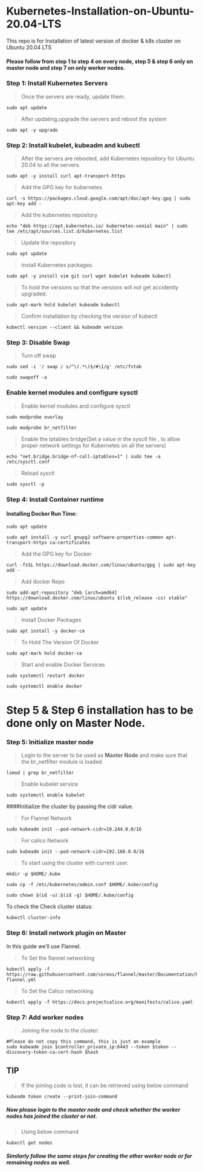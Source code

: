 # Kubernetes-Installation-on-Ubuntu-20.04-LTS
This repo is for Installation of latest version of docker &amp; k8s cluster on Ubuntu 20.04 LTS

#### Please follow from step 1 to step 4 on every node, step 5 & step 6 only on master node and step 7 on only worker nodes.

### **Step 1: Install Kubernetes Servers**

> Once the servers are ready, update them.
```
sudo apt update
```
> After updating,upgrade the servers and reboot the system
```
sudo apt -y upgrade
```
### **Step 2: Install kubelet, kubeadm and kubectl**

> After the servers are rebooted, add Kubernetes repository for Ubuntu 20.04 to all the servers.
```
sudo apt -y install curl apt-transport-https
```
> Add the GPG key for kubernetes

```
curl -s https://packages.cloud.google.com/apt/doc/apt-key.gpg | sudo apt-key add -
```
> Add the kubernetes repository
```
echo "deb https://apt.kubernetes.io/ kubernetes-xenial main" | sudo tee /etc/apt/sources.list.d/kubernetes.list
```
> Update the repository
```
sudo apt update
```
> Install Kubernetes packages.
```
sudo apt -y install vim git curl wget kubelet kubeadm kubectl
```
> To hold the versions so that the versions will not get accidently upgraded.
```
sudo apt-mark hold kubelet kubeadm kubectl
```
> Confirm installation by checking the version of kubectl
```
kubectl version --client && kubeadm version
```
### **Step 3: Disable Swap**

> Turn off swap
```
sudo sed -i '/ swap / s/^\(.*\)$/#\1/g' /etc/fstab
```
```
sudo swapoff -a
```
### **Enable kernel modules and configure sysctl**

> Enable kernel modules and configure sysctl
```
sudo modprobe overlay
```
```
sudo modprobe br_netfilter
```
> Enable the iptables bridge(Set a value in the sysctl file , to allow proper network settings for Kubernetes on all the servers)
```
echo "net.bridge.bridge-nf-call-iptables=1" | sudo tee -a /etc/sysctl.conf
```
> Reload sysctl
```
sudo sysctl -p
```
### **Step 4: Install Container runtime**

#### Installing Docker Run Time:

```
sudo apt update
```
```
sudo apt install -y curl gnupg2 software-properties-common apt-transport-https ca-certificates
```
> Add the GPG key for Docker
```
curl -fsSL https://download.docker.com/linux/ubuntu/gpg | sudo apt-key add -
```
> Add docker Repo
```
sudo add-apt-repository "deb [arch=amd64] https://download.docker.com/linux/ubuntu $(lsb_release -cs) stable"
```
```
sudo apt update
```
> Install Docker Packages
```
sudo apt install -y docker-ce
```
> To Hold The Version Of Docker
```
sudo apt-mark hold docker-ce
```
> Start and enable Docker Services
```
sudo systemctl restart docker
```
```
sudo systemctl enable docker
```
# **Step 5 & Step 6 installation has to be done only on Master Node.**

### **Step 5: Initialize master node**

> Login to the server to be used as **Master Node** and make sure that the br_netfilter module is loaded
```
lsmod | grep br_netfilter
```
> Enable kubelet service
```
sudo systemctl enable kubelet
```
####Initialize the cluster by passing the cidr value.
> For Flannel Network
```
sudo kubeadm init --pod-network-cidr=10.244.0.0/16
```
> For calico Network
```
sudo kubeadm init --pod-network-cidr=192.168.0.0/16
```
> To start using the cluster with current user.
```
mkdir -p $HOME/.kube
```
```
sudo cp -f /etc/kubernetes/admin.conf $HOME/.kube/config
```
```
sudo chown $(id -u):$(id -g) $HOME/.kube/config
```
To check the Check cluster status:
```
kubectl cluster-info
```
### **Step 6: Install network plugin on Master**

In this guide we’ll use Flannel.

> To Set the flannel networking
```
kubectl apply -f https://raw.githubusercontent.com/coreos/flannel/master/Documentation/kube-flannel.yml
```
> To Set the Calico networking
```
kubectl apply -f https://docs.projectcalico.org/manifests/calico.yaml
```
### **Step 7: Add worker nodes**

> Joining the node to the cluster:
```
#Please do not copy this command, this is just an example
sudo kubeadm join $controller_private_ip:6443 --token $token --discovery-token-ca-cert-hash $hash
```
## TIP
> If the joining code is lost, it can be retrieved using below command
```
kubeadm token create --print-join-command
```

##### Now please login to the master node and check whether the worker nodes has joined the cluster or not.

> Using below command
```
kubectl get nodes
```
##### Similarly follow the same steps for creating the other worker node or for remaining nodes as well.
